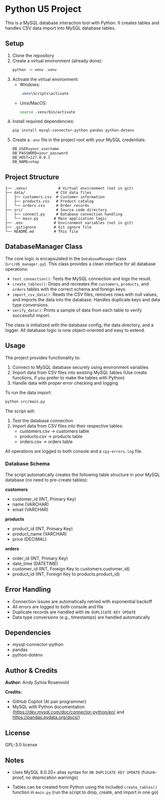 # Python U5 Project

This is a MySQL database interaction tool with Python. It creates tables and handles CSV data import into MySQL database tables.

## Setup

1. Clone the repository
2. Create a virtual environment (already done):
   ```bash
   python -m venv .venv
   ```
3. Activate the virtual environment:
   - Windows:
     ```powershell
     .venv\Scripts\activate
     ```
   - Unix/MacOS:
     ```bash
     source .venv/bin/activate
     ```
4. Install required dependencies:
   ```bash
   pip install mysql-connector-python pandas python-dotenv
   ```
5. Create a `.env` file in the project root with your MySQL credentials:
   ```env
   DB_USER=your_username
   DB_PASSWORD=your_password
   DB_HOST=127.0.0.1
   DB_NAME=shop
   ```

## Project Structure

```
├── .venv/              # Virtual environment (not in git)
├── data/              # CSV data files
│   ├── customers.csv  # Customer information
│   ├── products.csv   # Product catalog
│   └── orders.csv     # Order records
├── src/               # Source code directory
│   ├── connect.py     # Database connection handling
│   └── main.py       # Main application logic
├── .env              # Environment variables (not in git)
├── .gitignore        # Git ignore file
└── README.md         # This file
```


## DatabaseManager Class

The core logic is encapsulated in the `DatabaseManager` class (`src/db_manager.py`). This class provides a clean interface for all database operations:

- `test_connection()`: Tests the MySQL connection and logs the result.
- `create_tables()`: Drops and recreates the `customers`, `products`, and `orders` tables with the correct schema and foreign keys.
- `import_csv_data()`: Reads the CSV files, removes rows with null values, and imports the data into the database. Handles duplicate keys and data type conversions.
- `verify_data()`: Prints a sample of data from each table to verify successful import.

The class is initialized with the database config, the data directory, and a logger. All database logic is now object-oriented and easy to extend.

## Usage

The project provides functionality to:
1. Connect to MySQL database securely using environment variables
2. Import data from CSV files into existing MySQL tables (Use create functions, if you prefer to make the tables with Python)
3. Handle data with proper error checking and logging

To run the data import:
```bash
python src/main.py
```

The script will:
1. Test the database connection
2. Import data from CSV files into their respective tables:
   - customers.csv → customers table
   - products.csv → products table
   - orders.csv → orders table

All operations are logged to both console and a `cpy-errors.log` file.


### Database Schema

The script automatically creates the following table structure in your MySQL database (no need to pre-create tables):

**customers**
- customer_id (INT, Primary Key)
- name (VARCHAR)
- email (VARCHAR)

**products**
- product_id (INT, Primary Key)
- product_name (VARCHAR)
- price (DECIMAL)

**orders**
- order_id (INT, Primary Key)
- date_time (DATETIME)
- customer_id (INT, Foreign Key to customers.customer_id)
- product_id (INT, Foreign Key to products.product_id)

## Error Handling

- Connection issues are automatically retried with exponential backoff
- All errors are logged to both console and file
- Duplicate records are handled with `ON DUPLICATE KEY UPDATE`
- Data type conversions (e.g., timestamps) are handled automatically

## Dependencies

- mysql-connector-python
- pandas
- python-dotenv


## Author & Credits

**Author:** Andy Sylvia Rosenvold

**Credits:**
- GitHub Copilot (AI pair programmer)
- MySQL with Python documentation (https://dev.mysql.com/doc/connector-python/en/ and https://pandas.pydata.org/docs/)

## License

GPL-3.0 license

## Notes

- Uses MySQL 8.0.20+ alias syntax for `ON DUPLICATE KEY UPDATE` (future-proof, no deprecation warnings)

- Tables can be created from Python using the included `create_tables()` function in `main.py` (run the script to drop, create, and import in one go)
